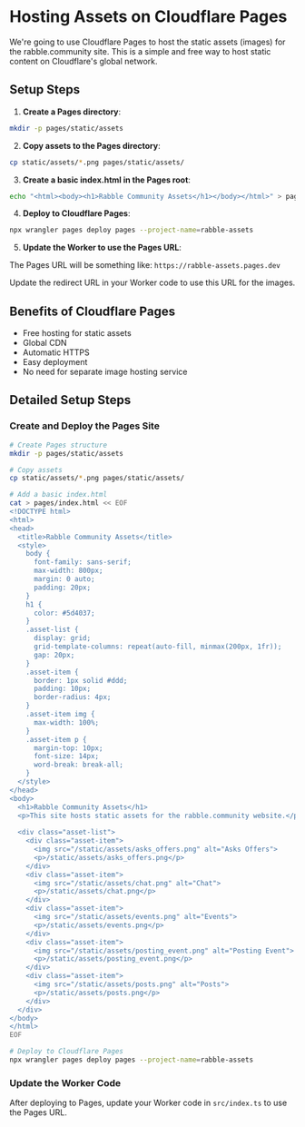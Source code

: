# Hosting Assets on Cloudflare Pages

We're going to use Cloudflare Pages to host the static assets (images) for the rabble.community site. This is a simple and free way to host static content on Cloudflare's global network.

## Setup Steps

1. **Create a Pages directory**:

```bash
mkdir -p pages/static/assets
```

2. **Copy assets to the Pages directory**:

```bash
cp static/assets/*.png pages/static/assets/
```

3. **Create a basic index.html in the Pages root**:

```bash
echo "<html><body><h1>Rabble Community Assets</h1></body></html>" > pages/index.html
```

4. **Deploy to Cloudflare Pages**:

```bash
npx wrangler pages deploy pages --project-name=rabble-assets
```

5. **Update the Worker to use the Pages URL**:

The Pages URL will be something like: `https://rabble-assets.pages.dev`

Update the redirect URL in your Worker code to use this URL for the images.

## Benefits of Cloudflare Pages

- Free hosting for static assets
- Global CDN
- Automatic HTTPS
- Easy deployment
- No need for separate image hosting service

## Detailed Setup Steps

### Create and Deploy the Pages Site

```bash
# Create Pages structure
mkdir -p pages/static/assets

# Copy assets
cp static/assets/*.png pages/static/assets/

# Add a basic index.html
cat > pages/index.html << EOF
<!DOCTYPE html>
<html>
<head>
  <title>Rabble Community Assets</title>
  <style>
    body {
      font-family: sans-serif;
      max-width: 800px;
      margin: 0 auto;
      padding: 20px;
    }
    h1 {
      color: #5d4037;
    }
    .asset-list {
      display: grid;
      grid-template-columns: repeat(auto-fill, minmax(200px, 1fr));
      gap: 20px;
    }
    .asset-item {
      border: 1px solid #ddd;
      padding: 10px;
      border-radius: 4px;
    }
    .asset-item img {
      max-width: 100%;
    }
    .asset-item p {
      margin-top: 10px;
      font-size: 14px;
      word-break: break-all;
    }
  </style>
</head>
<body>
  <h1>Rabble Community Assets</h1>
  <p>This site hosts static assets for the rabble.community website.</p>
  
  <div class="asset-list">
    <div class="asset-item">
      <img src="/static/assets/asks_offers.png" alt="Asks Offers">
      <p>/static/assets/asks_offers.png</p>
    </div>
    <div class="asset-item">
      <img src="/static/assets/chat.png" alt="Chat">
      <p>/static/assets/chat.png</p>
    </div>
    <div class="asset-item">
      <img src="/static/assets/events.png" alt="Events">
      <p>/static/assets/events.png</p>
    </div>
    <div class="asset-item">
      <img src="/static/assets/posting_event.png" alt="Posting Event">
      <p>/static/assets/posting_event.png</p>
    </div>
    <div class="asset-item">
      <img src="/static/assets/posts.png" alt="Posts">
      <p>/static/assets/posts.png</p>
    </div>
  </div>
</body>
</html>
EOF

# Deploy to Cloudflare Pages
npx wrangler pages deploy pages --project-name=rabble-assets
```

### Update the Worker Code

After deploying to Pages, update your Worker code in `src/index.ts` to use the Pages URL.